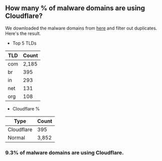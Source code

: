 ## How many % of malware domains are using Cloudflare?


We downloaded the malware domains from [here](https://urlhaus.abuse.ch) and filter out duplicates.
Here's the result.


[//]: # (start replacement)


- Top 5 TLDs

| TLD | Count |
| --- | --- |
| com | 2,185 |
| br | 395 |
| in | 293 |
| net | 131 |
| org | 108 |


- Cloudflare %

| Type | Count |
| --- | --- |
| Cloudflare | 395 |
| Normal | 3,852 |


### 9.3% of malware domains are using Cloudflare.